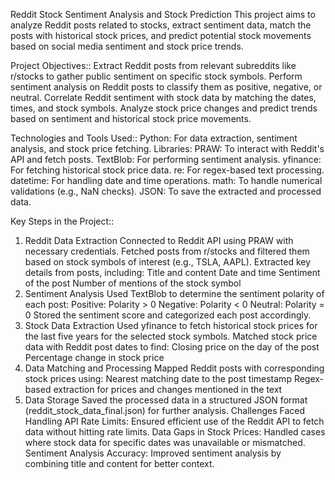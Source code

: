 Reddit Stock Sentiment Analysis and Stock Prediction
This project aims to analyze Reddit posts related to stocks, extract sentiment data, match the posts with historical stock prices, and predict potential stock movements based on social media sentiment and stock price trends.

Project Objectives::
Extract Reddit posts from relevant subreddits like r/stocks to gather public sentiment on specific stock symbols.
Perform sentiment analysis on Reddit posts to classify them as positive, negative, or neutral.
Correlate Reddit sentiment with stock data by matching the dates, times, and stock symbols.
Analyze stock price changes and predict trends based on sentiment and historical stock price movements.

Technologies and Tools Used::
      Python: For data extraction, sentiment analysis, and stock price fetching.
Libraries:
      PRAW: To interact with Reddit's API and fetch posts.
      TextBlob: For performing sentiment analysis.
      yfinance: For fetching historical stock price data.
      re: For regex-based text processing.
      datetime: For handling date and time operations.
      math: To handle numerical validations (e.g., NaN checks).
      JSON: To save the extracted and processed data.

Key Steps in the Project::
1. Reddit Data Extraction
      Connected to Reddit API using PRAW with necessary credentials.
      Fetched posts from r/stocks and filtered them based on stock symbols of interest (e.g., TSLA, AAPL).
      Extracted key details from posts, including:
      Title and content
      Date and time
      Sentiment of the post
      Number of mentions of the stock symbol
2. Sentiment Analysis
      Used TextBlob to determine the sentiment polarity of each post:
      Positive: Polarity > 0
      Negative: Polarity < 0
      Neutral: Polarity = 0
      Stored the sentiment score and categorized each post accordingly.
3. Stock Data Extraction
      Used yfinance to fetch historical stock prices for the last five years for the selected stock symbols.
      Matched stock price data with Reddit post dates to find:
      Closing price on the day of the post
      Percentage change in stock price
4. Data Matching and Processing
      Mapped Reddit posts with corresponding stock prices using:
      Nearest matching date to the post timestamp
      Regex-based extraction for prices and changes mentioned in the text
5. Data Storage
      Saved the processed data in a structured JSON format (reddit_stock_data_final.json) for further analysis.
      Challenges Faced
      Handling API Rate Limits: Ensured efficient use of the Reddit API to fetch data without hitting rate limits.
      Data Gaps in Stock Prices: Handled cases where stock data for specific dates was unavailable or mismatched.
      Sentiment Analysis Accuracy: Improved sentiment analysis by combining title and content for better context.
